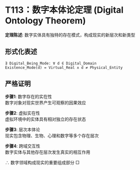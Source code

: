 # T113：数字本体论定理 (Digital Ontology Theorem)  

**定理陈述**: 数字实体具有独特的存在模式，构成现实的新层次和新类型  

## 形式化表述  
```
∃ Digital_Being_Mode: ∀ d ∈ Digital_Domain  
Existence_Mode(d) = Virtual_Real ∧ d ≠ Physical_Entity  
```

## 严格证明  

**步骤1**: 数字存在的实在性  
数字对象对现实世界产生可观察的因果效应  

**步骤2**: 虚拟实在性  
虚拟环境中的实体具有相对独立的存在状态  

**步骤3**: 层次本体论  
现实包含物理、生物、心理和数字等多个存在层次  

**步骤4**: 跨域交互性  
数字实体与其他存在层次发生真实的相互作用  

∴ 数字领域构成现实的重要组成部分 □  